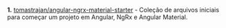 **1.** [tomastrajan/angular-ngrx-material-starter](https://github.com/tomastrajan/angular-ngrx-material-starter) - Coleção de arquivos iniciais para começar um projeto em Angular, NgRx e Angular Material.
